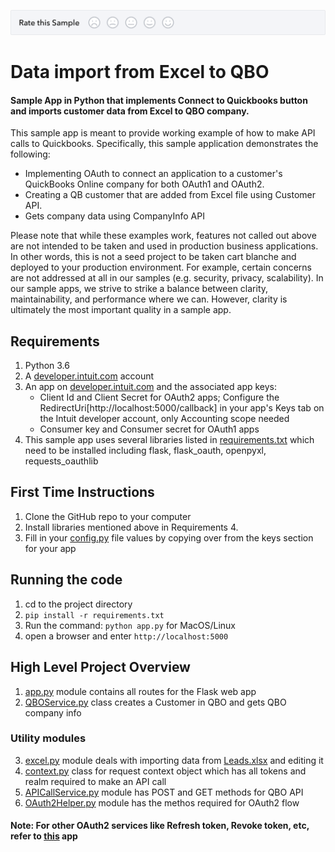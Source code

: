 [![Sample Banner](views/Sample.png)][ss1]

# Data import from Excel to QBO
#### Sample App in Python that implements Connect to Quickbooks button and imports customer data from Excel to QBO company.

This sample app is meant to provide working example of how to make API calls to Quickbooks. Specifically, this sample application demonstrates the following:

- Implementing OAuth to connect an application to a customer's QuickBooks Online company for both OAuth1 and OAuth2.
- Creating a QB customer that are added from Excel file using Customer API.
- Gets company data using CompanyInfo API

Please note that while these examples work, features not called out above are not intended to be taken and used in production business applications. In other words, this is not a seed project to be taken cart blanche and deployed to your production environment. For example, certain concerns are not addressed at all in our samples (e.g. security, privacy, scalability). In our sample apps, we strive to strike a balance between clarity, maintainability, and performance where we can. However, clarity is ultimately the most important quality in a sample app.

## Requirements
1. Python 3.6
2. A [developer.intuit.com](https://developer.intuit.com/) account
3. An app on [developer.intuit.com](https://developer.intuit.com/) and the associated app keys:  
    - Client Id and Client Secret for OAuth2 apps; Configure the RedirectUri[http://localhost:5000/callback] in your app's Keys tab on the Intuit developer account, only Accounting scope needed  
    - Consumer key and Consumer secret for OAuth1 apps
4. This sample app uses several libraries listed in [requirements.txt](requirements.txt) which need to be installed including flask, flask_oauth, openpyxl, requests_oauthlib  

## First Time Instructions
1. Clone the GitHub repo to your computer
2. Install libraries mentioned above in Requirements 4.
3. Fill in your [config.py](config.py) file values by copying over from the keys section for your app

## Running the code
1. cd to the project directory
2. ```pip install -r requirements.txt```
3. Run the command: ```python app.py``` for MacOS/Linux 
4. open a browser and enter ```http://localhost:5000``` 

## High Level Project Overview

1. [app.py](app.py) module contains all routes for the Flask web app
2. [QBOService.py](QBOService.py) class creates a Customer in QBO and gets QBO company info

### Utility modules
3. [excel.py](utils/excel.py) module deals with importing data from [Leads.xlsx](Leads.xlsx) and editing it
4. [context.py](utils/context.py) class for request context object which has all tokens and realm required to make an API call
5. [APICallService.py](utils/APICallService.py) module has POST and GET methods for QBO API
6. [OAuth2Helper.py](utils/OAuth2Helper.py) module has the methos required for OAuth2 flow

#### Note: For other OAuth2 services like Refresh token, Revoke token, etc, refer to [this](https://github.com/IntuitDeveloper/OAuth2PythonSampleApp) app

[ss1]: https://help.developer.intuit.com/s/samplefeedback?cid=9010&repoName=SampleApp-QuickBooksV3API-Python
